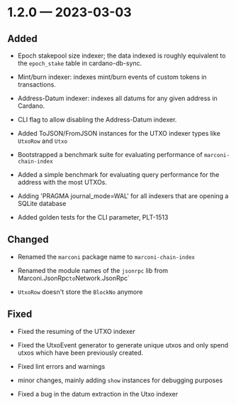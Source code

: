 
<a id='changelog-1.2.0'></a>
# 1.2.0 — 2023-03-03

## Added

- Epoch stakepool size indexer; the data indexed is roughly equivalent to the `epoch_stake` table in cardano-db-sync.

- Mint/burn indexer: indexes mint/burn events of custom tokens in transactions.

- Address-Datum indexer: indexes all datums for any given address in Cardano.

- CLI flag to allow disabling the Address-Datum indexer.

- Added ToJSON/FromJSON instances for the UTXO indexer types like `UtxoRow` and `Utxo`

- Bootstrapped a benchmark suite for evaluating performance of `marconi-chain-index`

- Added a simple benchmark for evaluating query performance for the address with the most UTXOs.

- Adding 'PRAGMA journal_mode=WAL' for all indexers that are opening a SQLite database

- Added golden tests for the CLI parameter, PLT-1513

## Changed

- Renamed the `marconi` package name to `marconi-chain-index`
- Renamed the module names of the `jsonrpc` lib from Marconi.JsonRpc` to `Network.JsonRpc`

- `UtxoRow` doesn't store the `BlockNo` anymore

## Fixed

- Fixed the resuming of the UTXO indexer
- Fixed the UtxoEvent generator to generate unique utxos and only spend utxos which have been
  previously created.

- Fixed lint errors and warnings

- minor changes, mainly adding `show` instances for debugging purposes

* Fixed a bug in the datum extraction in the Utxo indexer
